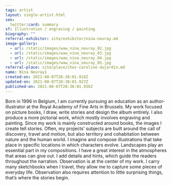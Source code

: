 ```yaml
---
tags: artist
layout: single-artist.html
seo:
  twitter:card: summary
sf: Illustration / engraving / painting
biography: ""
referral-exhibitor: site/exhibitor/nina-neuray.md
image-gallery:
  - url: /static/images/waw_nina_neuray_02.jpg
  - url: /static/images/waw_nina_neuray_03.jpg
  - url: /static/images/waw_nina_neuray_04.jpg
  - url: /static/images/waw_nina_neuray_05.jpg
referral-place: site/place/chez-caroline-dujardin.md
name: Nina Neuray1
created-on: 2021-08-07T20:38:01.916Z
updated-on: 2021-08-07T20:38:01.927Z
published-on: 2021-08-07T20:38:01.936Z
---
```

Born in 1996 in Belgium, I am currently pursuing an education as an author-illustrator at the Royal Academy of Fine Arts in Brussels. My work focused on picture books, I draw, write stories and design the album entirely. I also produce a more pictorial work, which mostly involves engraving and painting. 
Since my work is mainly constructed around books, the images I create tell stories. Often, my projects’ subjects are built around the call of discovery, travel and motion, but also territory and cohabitation between nature and the human world. I imagine and compose illustrations that take place in specific locations in which characters evolve. Landscapes play an essential part in my compositions. I have a great interest in the atmospheres that areas can give out. I add details and hints, which guide the readers throughout the narration. 
Observation is at the center of my work. I carry many sketchbooks when I travel, they allow me to capture some pieces of everyday life. Observation also requires attention to little surprising things, that’s where the stories begin.